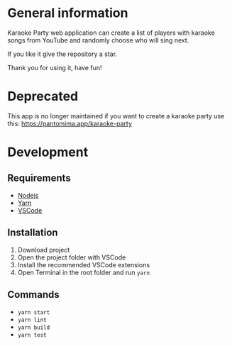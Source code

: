 # General information

Karaoke Party web application can create a list of players with karaoke songs from YouTube and randomly choose who will sing next.

If you like it give the repository a star. 

Thank you for using it, have fun!

# Deprecated

This app is no longer maintained if you want to create a karaoke party use this: https://pantomima.app/karaoke-party
  
# Development

## Requirements
- [Nodejs](https://nodejs.org/en/download)
- [Yarn](https://classic.yarnpkg.com/lang/en/docs/install)
- [VSCode](https://code.visualstudio.com/download)

## Installation
1. Download project
2. Open the project folder with VSCode 
3. Install the recommended VSCode extensions
4. Open Terminal in the root folder and run `yarn`

## Commands
- `yarn start`
- `yarn lint`
- `yarn build`
- `yarn test`
